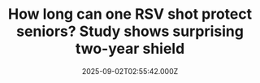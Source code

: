 ---
title: "How long can one RSV shot protect seniors? Study shows surprising two-year shield"
date: 2025-09-02T02:55:42.000Z
category: Health
externalLink: "https://www.sciencedaily.com/releases/2025/09/250901104640.htm"
image: ""
excerpt: "A single RSV vaccine dose is proving to be a powerful shield for older adults, significantly reducing hospitalizations and severe illness over two consecutive RSV seasons. While protection is strongest in the first year and declines somewhat in the second, the findings highlight both the immediate benefits and the importance of ongoing monitoring. With RSV causing tens of thousands of…"
---
